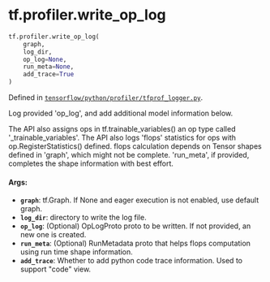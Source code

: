 <div itemscope itemtype="http://developers.google.com/ReferenceObject">
<meta itemprop="name" content="tf.profiler.write_op_log" />
<meta itemprop="path" content="Stable" />
</div>

# tf.profiler.write_op_log

``` python
tf.profiler.write_op_log(
    graph,
    log_dir,
    op_log=None,
    run_meta=None,
    add_trace=True
)
```



Defined in [`tensorflow/python/profiler/tfprof_logger.py`](/code/stable/tensorflow/python/profiler/tfprof_logger.py).

Log provided 'op_log', and add additional model information below.

  The API also assigns ops in tf.trainable_variables() an op type called
  '_trainable_variables'.
  The API also logs 'flops' statistics for ops with op.RegisterStatistics()
  defined. flops calculation depends on Tensor shapes defined in 'graph',
  which might not be complete. 'run_meta', if provided, completes the shape
  information with best effort.

#### Args:

* <b>`graph`</b>: tf.Graph. If None and eager execution is not enabled, use
      default graph.
* <b>`log_dir`</b>: directory to write the log file.
* <b>`op_log`</b>: (Optional) OpLogProto proto to be written. If not provided, an new
      one is created.
* <b>`run_meta`</b>: (Optional) RunMetadata proto that helps flops computation using
      run time shape information.
* <b>`add_trace`</b>: Whether to add python code trace information.
      Used to support "code" view.